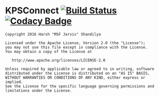 # KPSConnect [![Build Status](https://travis-ci.org/MSF-Jarvis/KPSConnect.svg?branch=rework-master)](https://travis-ci.org/MSF-Jarvis/KPSConnect) [![Codacy Badge](https://api.codacy.com/project/badge/Grade/f5a80fd77f294a5f93da921c69699fd8)](https://www.codacy.com/app/msfjarvis/KPSConnect?utm_source=github.com&amp;utm_medium=referral&amp;utm_content=MSF-Jarvis/KPSConnect&amp;utm_campaign=Badge_Grade)

```
Copyright 2016 Harsh "MSF Jarvis" Shandilya

Licensed under the Apache License, Version 2.0 (the "License");
you may not use this file except in compliance with the License.
You may obtain a copy of the License at

   http://www.apache.org/licenses/LICENSE-2.0

Unless required by applicable law or agreed to in writing, software
distributed under the License is distributed on an "AS IS" BASIS,
WITHOUT WARRANTIES OR CONDITIONS OF ANY KIND, either express or implied.
See the License for the specific language governing permissions and
limitations under the License.
```
